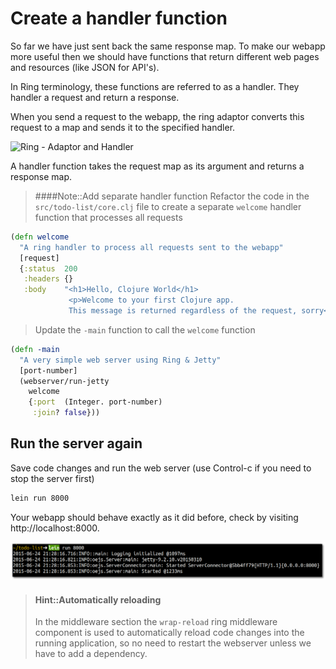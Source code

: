 # Create a handler function
So far we have just sent back the same response map.  To make our webapp more useful then we should have functions that return different web pages and resources (like JSON for API's).

In Ring terminology, these functions are referred to as a handler.  They handler a request and return a response.

When you send a request to the webapp, the ring adaptor converts this request to a map and sends it to the specified handler.

![Ring - Adaptor and Handler](../images/ring-basics-adaptor-handler-request-response.png)

A handler function takes the request map as its argument and returns a response map.

> ####Note::Add separate handler function
> Refactor the code in the `src/todo-list/core.clj` file to create a separate `welcome` handler function that processes all requests
>
```clojure
(defn welcome
  "A ring handler to process all requests sent to the webapp"
  [request]
  {:status  200
   :headers {}
   :body    "<h1>Hello, Clojure World</h1>
             <p>Welcome to your first Clojure app.
             This message is returned regardless of the request, sorry<p>"})
```
>
> Update the `-main` function to call the `welcome` function
>
```clojure
(defn -main
  "A very simple web server using Ring & Jetty"
  [port-number]
  (webserver/run-jetty
    welcome
    {:port  (Integer. port-number)
     :join? false}))
```



## Run the server again

  Save code changes and run the web server (use Control-c if you need to stop the server first)

```bash
lein run 8000
```

Your webapp should behave exactly as it did before, check by visiting http://localhost:8000.

![Clojure webapp - running todo-list project](/images/todo-list-lein-run-portnumber.png)

> #### Hint::Automatically reloading
> In the middleware section the `wrap-reload` ring middleware component is used to automatically reload code changes into the running application, so no need to restart the webserver unless we have to add a dependency.
